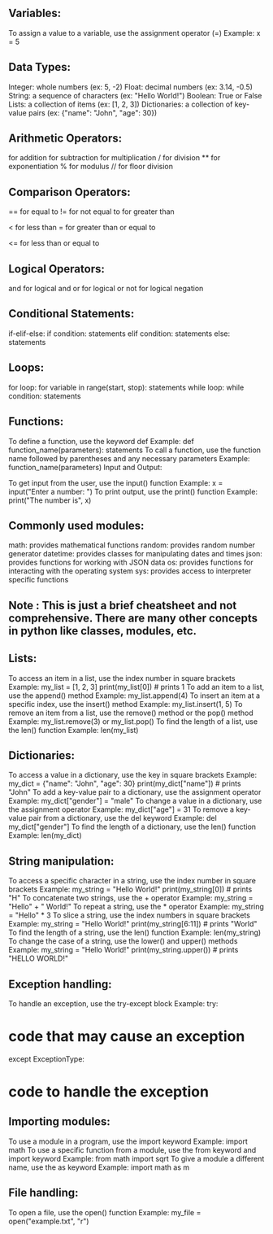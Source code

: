 ## Variables:

To assign a value to a variable, use the assignment operator (=)
Example: x = 5

## Data Types:
Integer: whole numbers (ex: 5, -2)
Float: decimal numbers (ex: 3.14, -0.5)
String: a sequence of characters (ex: "Hello World!")
Boolean: True or False
Lists: a collection of items (ex: [1, 2, 3])
Dictionaries: a collection of key-value pairs (ex: {"name": "John", "age": 30})

## Arithmetic Operators:

for addition
for subtraction
for multiplication
/ for division
** for exponentiation
% for modulus
// for floor division

## Comparison Operators:

== for equal to
!= for not equal to
for greater than

< for less than
= for greater than or equal to

<= for less than or equal to

## Logical Operators:

and for logical and
or for logical or
not for logical negation

## Conditional Statements:

if-elif-else:
if condition:
statements
elif condition:
statements
else:
statements

## Loops:

for loop:
for variable in range(start, stop):
statements
while loop:
while condition:
statements

## Functions:

To define a function, use the keyword def
Example: def function_name(parameters):
statements
To call a function, use the function name followed by parentheses and any necessary parameters
Example: function_name(parameters)
Input and Output:

To get input from the user, use the input() function
Example: x = input("Enter a number: ")
To print output, use the print() function
Example: print("The number is", x)

## Commonly used modules:

math: provides mathematical functions
random: provides random number generator
datetime: provides classes for manipulating dates and times
json: provides functions for working with JSON data
os: provides functions for interacting with the operating system
sys: provides access to interpreter specific functions

## Note : This is just a brief cheatsheet and not comprehensive. There are many other concepts in python like classes, modules, etc.

## Lists:

To access an item in a list, use the index number in square brackets
Example: my_list = [1, 2, 3]
print(my_list[0]) # prints 1
To add an item to a list, use the append() method
Example: my_list.append(4)
To insert an item at a specific index, use the insert() method
Example: my_list.insert(1, 5)
To remove an item from a list, use the remove() method or the pop() method
Example: my_list.remove(3) or my_list.pop()
To find the length of a list, use the len() function
Example: len(my_list)

## Dictionaries:

To access a value in a dictionary, use the key in square brackets
Example: my_dict = {"name": "John", "age": 30}
print(my_dict["name"]) # prints "John"
To add a key-value pair to a dictionary, use the assignment operator
Example: my_dict["gender"] = "male"
To change a value in a dictionary, use the assignment operator
Example: my_dict["age"] = 31
To remove a key-value pair from a dictionary, use the del keyword
Example: del my_dict["gender"]
To find the length of a dictionary, use the len() function
Example: len(my_dict)

## String manipulation:

To access a specific character in a string, use the index number in square brackets
Example: my_string = "Hello World!"
print(my_string[0]) # prints "H"
To concatenate two strings, use the + operator
Example: my_string = "Hello" + " World!"
To repeat a string, use the * operator
Example: my_string = "Hello" * 3
To slice a string, use the index numbers in square brackets
Example: my_string = "Hello World!"
print(my_string[6:11]) # prints "World"
To find the length of a string, use the len() function
Example: len(my_string)
To change the case of a string, use the lower() and upper() methods
Example: my_string = "Hello World!"
print(my_string.upper()) # prints "HELLO WORLD!"

## Exception handling:

To handle an exception, use the try-except block
Example:
try:
# code that may cause an exception
except ExceptionType:
# code to handle the exception

## Importing modules:

To use a module in a program, use the import keyword
Example: import math
To use a specific function from a module, use the from keyword and import keyword
Example: from math import sqrt
To give a module a different name, use the as keyword
Example: import math as m

## File handling:

To open a file, use the open() function
Example: my_file = open("example.txt", "r")